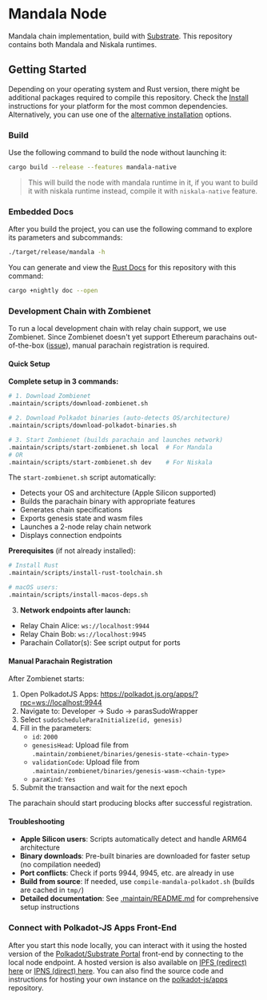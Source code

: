 # Mandala Node

Mandala chain implementation, build with [Substrate](https://substrate.io/). This repository contains both Mandala and Niskala runtimes.

## Getting Started

Depending on your operating system and Rust version, there might be additional packages required to compile this repository.
Check the [Install](https://docs.substrate.io/install/) instructions for your platform for the most common dependencies.
Alternatively, you can use one of the [alternative installation](#alternatives-installations) options.

### Build

Use the following command to build the node without launching it:

```sh
cargo build --release --features mandala-native
```
> This will build the node with mandala runtime in it, if you want to build it with niskala runtime instead, compile it with `niskala-native` feature.

### Embedded Docs

After you build the project, you can use the following command to explore its parameters and subcommands:

```sh
./target/release/mandala -h
```

You can generate and view the [Rust Docs](https://doc.rust-lang.org/cargo/commands/cargo-doc.html) for this repository with this command:

```sh
cargo +nightly doc --open
```

### Development Chain with Zombienet

To run a local development chain with relay chain support, we use Zombienet. Since Zombienet doesn't yet support Ethereum parachains out-of-the-box ([issue](https://github.com/paritytech/zombienet/issues/1826)), manual parachain registration is required.

#### Quick Setup

**Complete setup in 3 commands:**

```bash
# 1. Download Zombienet
.maintain/scripts/download-zombienet.sh

# 2. Download Polkadot binaries (auto-detects OS/architecture)
.maintain/scripts/download-polkadot-binaries.sh

# 3. Start Zombienet (builds parachain and launches network)
.maintain/scripts/start-zombienet.sh local  # For Mandala
# OR
.maintain/scripts/start-zombienet.sh dev    # For Niskala
```

The `start-zombienet.sh` script automatically:
- Detects your OS and architecture (Apple Silicon supported)
- Builds the parachain binary with appropriate features
- Generates chain specifications
- Exports genesis state and wasm files
- Launches a 2-node relay chain network
- Displays connection endpoints

**Prerequisites** (if not already installed):
```bash
# Install Rust
.maintain/scripts/install-rust-toolchain.sh

# macOS users:
.maintain/scripts/install-macos-deps.sh
```

3. **Network endpoints after launch:**
- Relay Chain Alice: `ws://localhost:9944`
- Relay Chain Bob: `ws://localhost:9945`
- Parachain Collator(s): See script output for ports

#### Manual Parachain Registration

After Zombienet starts:

1. Open PolkadotJS Apps: https://polkadot.js.org/apps/?rpc=ws://localhost:9944
2. Navigate to: Developer → Sudo → parasSudoWrapper
3. Select `sudoScheduleParaInitialize(id, genesis)`
4. Fill in the parameters:
   - `id`: `2000`
   - `genesisHead`: Upload file from `.maintain/zombienet/binaries/genesis-state-<chain-type>`
   - `validationCode`: Upload file from `.maintain/zombienet/binaries/genesis-wasm-<chain-type>`
   - `paraKind`: `Yes`
5. Submit the transaction and wait for the next epoch

The parachain should start producing blocks after successful registration.

#### Troubleshooting

- **Apple Silicon users**: Scripts automatically detect and handle ARM64 architecture
- **Binary downloads**: Pre-built binaries are downloaded for faster setup (no compilation needed)
- **Port conflicts**: Check if ports 9944, 9945, etc. are already in use
- **Build from source**: If needed, use `compile-mandala-polkadot.sh` (builds are cached in `tmp/`)
- **Detailed documentation**: See [.maintain/README.md](.maintain/README.md) for comprehensive setup instructions

### Connect with Polkadot-JS Apps Front-End

After you start this node locally, you can interact with it using the hosted version of the [Polkadot/Substrate Portal](https://polkadot.js.org/apps/#/explorer?rpc=ws://localhost:9944) front-end by connecting to the local node endpoint.
A hosted version is also available on [IPFS (redirect) here](https://dotapps.io/) or [IPNS (direct) here](ipns://dotapps.io/?rpc=ws%3A%2F%2F127.0.0.1%3A9944#/explorer).
You can also find the source code and instructions for hosting your own instance on the [polkadot-js/apps](https://github.com/polkadot-js/apps) repository.
